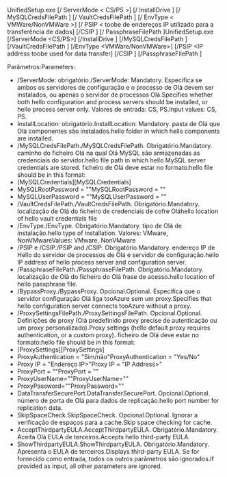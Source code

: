 <span data-ttu-id="251ae-101">UnifiedSetup.exe [/ ServerMode < CS/PS >] [/ InstallDrive <DriveLetter>] [/ MySQLCredsFilePath <MySQL credentials file path>] [/ VaultCredsFilePath <Vault credentials file path>] [/ EnvType < VMWare/NonVMWare >] [/ PSIP < toobe de endereços IP utilizado para a transferência de dados] [/CSIP <IP address of CS toobe registered with>] [/ PassphraseFilePath <Passphrase file path>]</span><span class="sxs-lookup"><span data-stu-id="251ae-101">UnifiedSetup.exe [/ServerMode <CS/PS>] [/InstallDrive <DriveLetter>] [/MySQLCredsFilePath <MySQL credentials file path>] [/VaultCredsFilePath <Vault credentials file path>] [/EnvType <VMWare/NonVMWare>] [/PSIP <IP address toobe used for data transfer] [/CSIP <IP address of CS toobe registered with>] [/PassphraseFilePath <Passphrase file path>]</span></span>

<span data-ttu-id="251ae-102">Parâmetros:</span><span class="sxs-lookup"><span data-stu-id="251ae-102">Parameters:</span></span>

* <span data-ttu-id="251ae-103">/ServerMode: obrigatório.</span><span class="sxs-lookup"><span data-stu-id="251ae-103">/ServerMode: Mandatory.</span></span> <span data-ttu-id="251ae-104">Especifica se ambos os servidores de configuração e o processo de Olá devem ser instalados, ou apenas o servidor de processos Olá.</span><span class="sxs-lookup"><span data-stu-id="251ae-104">Specifies whether both hello configuration and process servers should be installed, or hello process server only.</span></span> <span data-ttu-id="251ae-105">Valores de entrada: CS, PS.</span><span class="sxs-lookup"><span data-stu-id="251ae-105">Input values: CS, PS.</span></span>
* <span data-ttu-id="251ae-106">InstallLocation: obrigatório.</span><span class="sxs-lookup"><span data-stu-id="251ae-106">InstallLocation: Mandatory.</span></span> <span data-ttu-id="251ae-107">pasta de Olá que Olá componentes são instalados.</span><span class="sxs-lookup"><span data-stu-id="251ae-107">hello folder in which hello components are installed.</span></span>
* <span data-ttu-id="251ae-108">/MySQLCredsFilePath.</span><span class="sxs-lookup"><span data-stu-id="251ae-108">/MySQLCredsFilePath.</span></span> <span data-ttu-id="251ae-109">Obrigatório.</span><span class="sxs-lookup"><span data-stu-id="251ae-109">Mandatory.</span></span> <span data-ttu-id="251ae-110">caminho do ficheiro Olá na qual Olá MySQL são armazenadas as credenciais do servidor.</span><span class="sxs-lookup"><span data-stu-id="251ae-110">hello file path in which hello MySQL server credentials are stored.</span></span> <span data-ttu-id="251ae-111">ficheiro de Olá deve estar no formato:</span><span class="sxs-lookup"><span data-stu-id="251ae-111">hello file should be in this format:</span></span>
* <span data-ttu-id="251ae-112">[MySQLCredentials]</span><span class="sxs-lookup"><span data-stu-id="251ae-112">[MySQLCredentials]</span></span>
* <span data-ttu-id="251ae-113">MySQLRootPassword = "<Password>"</span><span class="sxs-lookup"><span data-stu-id="251ae-113">MySQLRootPassword = "<Password>"</span></span>
* <span data-ttu-id="251ae-114">MySQLUserPassword = "<Password>"</span><span class="sxs-lookup"><span data-stu-id="251ae-114">MySQLUserPassword = "<Password>"</span></span>
* <span data-ttu-id="251ae-115">/VaultCredsFilePath.</span><span class="sxs-lookup"><span data-stu-id="251ae-115">/VaultCredsFilePath.</span></span> <span data-ttu-id="251ae-116">Obrigatório.</span><span class="sxs-lookup"><span data-stu-id="251ae-116">Mandatory.</span></span> <span data-ttu-id="251ae-117">localização de Olá do ficheiro de credenciais de cofre Olá</span><span class="sxs-lookup"><span data-stu-id="251ae-117">hello location of hello vault credentials file</span></span>
* <span data-ttu-id="251ae-118">/EnvType.</span><span class="sxs-lookup"><span data-stu-id="251ae-118">/EnvType.</span></span> <span data-ttu-id="251ae-119">Obrigatório.</span><span class="sxs-lookup"><span data-stu-id="251ae-119">Mandatory.</span></span> <span data-ttu-id="251ae-120">tipo de Olá de instalação.</span><span class="sxs-lookup"><span data-stu-id="251ae-120">hello type of installation.</span></span> <span data-ttu-id="251ae-121">Valores: VMware, NonVMware</span><span class="sxs-lookup"><span data-stu-id="251ae-121">Values: VMware, NonVMware</span></span>
* <span data-ttu-id="251ae-122">/PSIP e /CSIP.</span><span class="sxs-lookup"><span data-stu-id="251ae-122">/PSIP and /CSIP.</span></span> <span data-ttu-id="251ae-123">Obrigatório.</span><span class="sxs-lookup"><span data-stu-id="251ae-123">Mandatory.</span></span> <span data-ttu-id="251ae-124">endereço IP de Hello do servidor de processos de Olá e servidor de configuração.</span><span class="sxs-lookup"><span data-stu-id="251ae-124">hello IP address of hello process server and configuration server.</span></span>
* <span data-ttu-id="251ae-125">/PassphraseFilePath.</span><span class="sxs-lookup"><span data-stu-id="251ae-125">/PassphraseFilePath.</span></span> <span data-ttu-id="251ae-126">Obrigatório.</span><span class="sxs-lookup"><span data-stu-id="251ae-126">Mandatory.</span></span> <span data-ttu-id="251ae-127">localização de Olá do ficheiro do Olá frase de acesso.</span><span class="sxs-lookup"><span data-stu-id="251ae-127">hello location of hello passphrase file.</span></span>
* <span data-ttu-id="251ae-128">/BypassProxy.</span><span class="sxs-lookup"><span data-stu-id="251ae-128">/BypassProxy.</span></span> <span data-ttu-id="251ae-129">Opcional.</span><span class="sxs-lookup"><span data-stu-id="251ae-129">Optional.</span></span> <span data-ttu-id="251ae-130">Especifica que o servidor configuração Olá liga tooAzure sem um proxy.</span><span class="sxs-lookup"><span data-stu-id="251ae-130">Specifies that hello configuration server connects tooAzure without a proxy.</span></span>
* <span data-ttu-id="251ae-131">/ProxySettingsFilePath.</span><span class="sxs-lookup"><span data-stu-id="251ae-131">/ProxySettingsFilePath.</span></span> <span data-ttu-id="251ae-132">Opcional.</span><span class="sxs-lookup"><span data-stu-id="251ae-132">Optional.</span></span> <span data-ttu-id="251ae-133">Definições de proxy (Olá predefinido proxy precise de autenticação ou um proxy personalizado).</span><span class="sxs-lookup"><span data-stu-id="251ae-133">Proxy settings (hello default proxy requires authentication, or a custom proxy).</span></span> <span data-ttu-id="251ae-134">ficheiro de Olá deve estar no formato:</span><span class="sxs-lookup"><span data-stu-id="251ae-134">hello file should be in this format:</span></span>
* <span data-ttu-id="251ae-135">[ProxySettings]</span><span class="sxs-lookup"><span data-stu-id="251ae-135">[ProxySettings]</span></span>
* <span data-ttu-id="251ae-136">ProxyAuthentication = "Sim/não"</span><span class="sxs-lookup"><span data-stu-id="251ae-136">ProxyAuthentication = "Yes/No"</span></span>
* <span data-ttu-id="251ae-137">Proxy IP = "Endereço IP>"</span><span class="sxs-lookup"><span data-stu-id="251ae-137">Proxy IP = "IP Address>"</span></span>
* <span data-ttu-id="251ae-138">ProxyPort = "<Port>"</span><span class="sxs-lookup"><span data-stu-id="251ae-138">ProxyPort = "<Port>"</span></span>
* <span data-ttu-id="251ae-139">ProxyUserName="<User Name>"</span><span class="sxs-lookup"><span data-stu-id="251ae-139">ProxyUserName="<User Name>"</span></span>
* <span data-ttu-id="251ae-140">ProxyPassword="<Password>"</span><span class="sxs-lookup"><span data-stu-id="251ae-140">ProxyPassword="<Password>"</span></span>
* <span data-ttu-id="251ae-141">DataTransferSecurePort.</span><span class="sxs-lookup"><span data-stu-id="251ae-141">DataTransferSecurePort.</span></span> <span data-ttu-id="251ae-142">Opcional.</span><span class="sxs-lookup"><span data-stu-id="251ae-142">Optional.</span></span> <span data-ttu-id="251ae-143">número de porta de Olá para dados de replicação.</span><span class="sxs-lookup"><span data-stu-id="251ae-143">hello port number for replication data.</span></span>
* <span data-ttu-id="251ae-144">SkipSpaceCheck.</span><span class="sxs-lookup"><span data-stu-id="251ae-144">SkipSpaceCheck.</span></span> <span data-ttu-id="251ae-145">Opcional.</span><span class="sxs-lookup"><span data-stu-id="251ae-145">Optional.</span></span> <span data-ttu-id="251ae-146">Ignorar a verificação de espaços para a cache.</span><span class="sxs-lookup"><span data-stu-id="251ae-146">Skip space checking for cache.</span></span>
* <span data-ttu-id="251ae-147">AcceptThirdpartyEULA.</span><span class="sxs-lookup"><span data-stu-id="251ae-147">AcceptThirdpartyEULA.</span></span> <span data-ttu-id="251ae-148">Obrigatório.</span><span class="sxs-lookup"><span data-stu-id="251ae-148">Mandatory.</span></span> <span data-ttu-id="251ae-149">Aceita Olá EULA de terceiros.</span><span class="sxs-lookup"><span data-stu-id="251ae-149">Accepts hello third-party EULA.</span></span>
* <span data-ttu-id="251ae-150">ShowThirdpartyEULA.</span><span class="sxs-lookup"><span data-stu-id="251ae-150">ShowThirdpartyEULA.</span></span> <span data-ttu-id="251ae-151">Obrigatório.</span><span class="sxs-lookup"><span data-stu-id="251ae-151">Mandatory.</span></span> <span data-ttu-id="251ae-152">Apresenta o EULA de terceiros.</span><span class="sxs-lookup"><span data-stu-id="251ae-152">Displays third-party EULA.</span></span> <span data-ttu-id="251ae-153">Se for fornecido como entrada, todos os outros parâmetros são ignorados.</span><span class="sxs-lookup"><span data-stu-id="251ae-153">If provided as input, all other parameters are ignored.</span></span>
